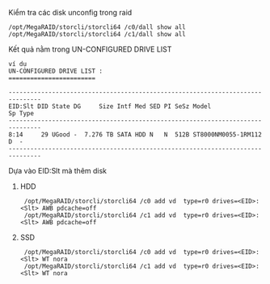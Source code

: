 Kiểm tra các disk unconfig trong raid

    /opt/MegaRAID/storcli/storcli64 /c0/dall show all
    /opt/MegaRAID/storcli/storcli64 /c1/dall show all

Kết quả nằm trong UN-CONFIGURED DRIVE LIST

    ví dụ
    UN-CONFIGURED DRIVE LIST :
    ========================

    -------------------------------------------------------------------------------
    EID:Slt DID State DG     Size Intf Med SED PI SeSz Model               Sp Type
    -------------------------------------------------------------------------------
    8:14     29 UGood -  7.276 TB SATA HDD N   N  512B ST8000NM0055-1RM112 D  -
    -------------------------------------------------------------------------------
Dựa vào EID:Slt mà thêm disk

1. HDD

        /opt/MegaRAID/storcli/storcli64 /c0 add vd  type=r0 drives=<EID>:<Slt> AWB pdcache=off
        /opt/MegaRAID/storcli/storcli64 /c1 add vd  type=r0 drives=<EID>:<Slt> AWB pdcache=off
  
2. SSD

        /opt/MegaRAID/storcli/storcli64 /c0 add vd  type=r0 drives=<EID>:<Slt> WT nora
        /opt/MegaRAID/storcli/storcli64 /c1 add vd  type=r0 drives=<EID>:<Slt> WT nora
